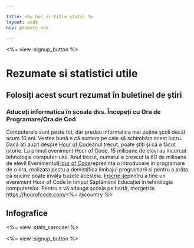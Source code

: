 ```yaml
---

title: <%= hoc_s(:title_stats) %>
layout: wide
nav: promote_nav

---
```


<%= view :signup_button %>

# Rezumate si statistici utile

## Folosiți acest scurt rezumat în buletinel de știri

### Aduceți informatica în școala dvs. Începeți cu Ora de Programare/Ora de Cod

Computerele sunt peste tot, dar predau informatica mai puţine şcoli decât acum 10 ani. Vestea bună e că suntem pe cale să schimbăm acest lucru. Dacă ați auzit despre [Hour of Code](<%= resolve_url('/') %>)anul trecut, poate ştiți şi că a făcut istorie. La primul eveniment Hour of Code, 15 milioane de elevi au incercat tehnologia computer-ului. Anul trecut, numarul a crescut la 60 de milioane de elevi! Evenimentul[Hour of Code](<%= resolve_url('/') %>)reprezinta o introducere in programare de o ora, realizata pestu a demistifica limbajul programarii si pentru a arăta că oricine poate învăța bazele acesteia. [Inscrie-te](<%= resolve_url('/') %>)pentru a tine un eveniment Hour of Code în timpul Săptămânii Educației in tehnologia computerelor. Pentru a vă adauga şcoala pe hartă, mergeți la https://hourofcode.com/<%= @country %>

## Infografice

<%= view :stats_carousel %>

<%= view :signup_button %>